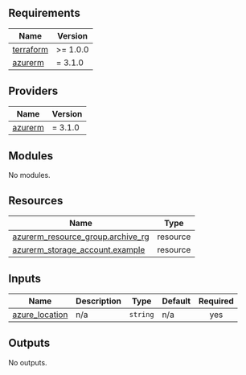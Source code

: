 ## Requirements

| Name | Version |
|------|---------|
| <a name="requirement_terraform"></a> [terraform](#requirement\_terraform) | >= 1.0.0 |
| <a name="requirement_azurerm"></a> [azurerm](#requirement\_azurerm) | = 3.1.0 |

## Providers

| Name | Version |
|------|---------|
| <a name="provider_azurerm"></a> [azurerm](#provider\_azurerm) | = 3.1.0 |

## Modules

No modules.

## Resources

| Name | Type |
|------|------|
| [azurerm_resource_group.archive_rg](https://registry.terraform.io/providers/hashicorp/azurerm/3.1.0/docs/resources/resource_group) | resource |
| [azurerm_storage_account.example](https://registry.terraform.io/providers/hashicorp/azurerm/3.1.0/docs/resources/storage_account) | resource |

## Inputs

| Name | Description | Type | Default | Required |
|------|-------------|------|---------|:--------:|
| <a name="input_azure_location"></a> [azure\_location](#input\_azure\_location) | n/a | `string` | n/a | yes |

## Outputs

No outputs.
